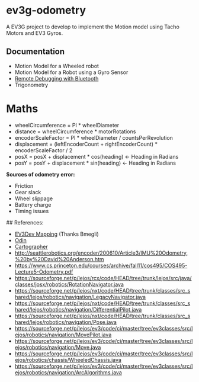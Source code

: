 # ev3g-odometry

A EV3G project to develop to implement the Motion model using Tacho Motors and EV3 Gyros.

## Documentation

* Motion Model for a Wheeled robot
* Motion Model for a Robot using a Gyro Sensor
* [Remote Debugging with Bluetooth](./docs/EV3_Bluetooth.md)
* Trigonometry

# Maths

* wheelCircumference = PI * wheelDiameter
* distance = wheelCircumference * motorRotations
* encoderScaleFactor = PI * wheelDiameter / countsPerRevolution
* displacement = (leftEncoderCount + rightEncoderCount) * encoderScaleFactor / 2 
* posX = posX + displacement * cos(heading) <- Heading in Radians
* posY = posY + displacement * sin(heading) <- Heading in Radians

**Sources of odometry error:**

* Friction
* Gear slack 
* Wheel slippage 
* Battery charge 
* Timing issues

## References:

* [EV3Dev Mapping](http://www.ev3dev.org/projects/2016/08/07/Mapping/) (Thanks Bmegli)
* [Odin](http://www.philohome.com/odin/odin.htm)
* [Cartographer](https://github.com/googlecartographer/cartographer)
* http://seattlerobotics.org/encoder/200610/Article3/IMU%20Odometry,%20by%20David%20Anderson.htm
* https://www.cs.princeton.edu/courses/archive/fall11/cos495/COS495-Lecture5-Odometry.pdf
* https://sourceforge.net/p/lejos/rcx/code/HEAD/tree/trunk/lejos/src/java/classes/josx/robotics/RotationNavigator.java
* https://sourceforge.net/p/lejos/nxt/code/HEAD/tree/trunk/classes/src_shared/lejos/robotics/navigation/LegacyNavigator.java
* https://sourceforge.net/p/lejos/nxt/code/HEAD/tree/trunk/classes/src_shared/lejos/robotics/navigation/DifferentialPilot.java
* https://sourceforge.net/p/lejos/nxt/code/HEAD/tree/trunk/classes/src_shared/lejos/robotics/navigation/Pose.java
* https://sourceforge.net/p/lejos/ev3/code/ci/master/tree/ev3classes/src/lejos/robotics/navigation/MovePilot.java
* https://sourceforge.net/p/lejos/ev3/code/ci/master/tree/ev3classes/src/lejos/robotics/navigation/Move.java
* https://sourceforge.net/p/lejos/ev3/code/ci/master/tree/ev3classes/src/lejos/robotics/chassis/WheeledChassis.java
* https://sourceforge.net/p/lejos/ev3/code/ci/master/tree/ev3classes/src/lejos/robotics/navigation/ArcAlgorithms.java


